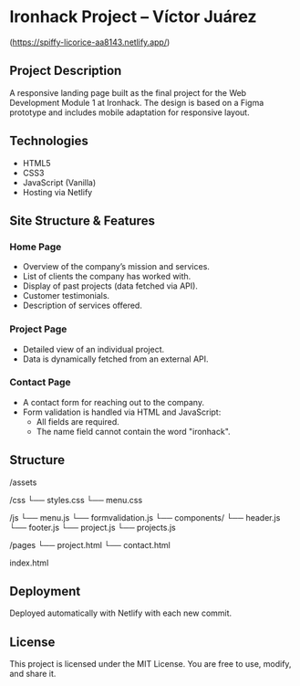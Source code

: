# Ironhack Project – Víctor Juárez

(https://spiffy-licorice-aa8143.netlify.app/)

## Project Description

A responsive landing page built as the final project for the Web Development Module 1 at Ironhack. The design is based on a Figma prototype and includes mobile adaptation for responsive layout.

## Technologies

- HTML5
- CSS3
- JavaScript (Vanilla)
- Hosting via Netlify

## Site Structure & Features

### Home Page

- Overview of the company’s mission and services.
- List of clients the company has worked with.
- Display of past projects (data fetched via API).
- Customer testimonials.
- Description of services offered.

### Project Page

- Detailed view of an individual project.
- Data is dynamically fetched from an external API.

### Contact Page

- A contact form for reaching out to the company.
- Form validation is handled via HTML and JavaScript:
  - All fields are required.
  - The name field cannot contain the word "ironhack".

## Structure

/assets

/css
└── styles.css
└── menu.css

/js
└── menu.js
└── formvalidation.js
└── components/
└── header.js
└── footer.js
└── project.js
└── projects.js

/pages
└── project.html
└── contact.html

index.html

## Deployment

Deployed automatically with Netlify with each new commit.

## License

This project is licensed under the MIT License. You are free to use, modify, and share it.
